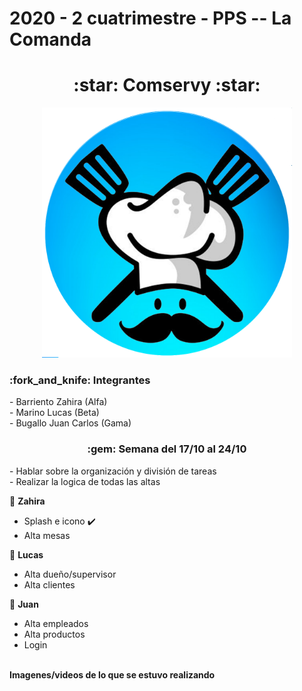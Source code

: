 <h1>2020 - 2 cuatrimestre - PPS -- La Comanda</h1>
<h1 align="center">:star: Comservy :star:</h1>

<p align="center">
  <img src="https://github.com/ZahiraBarriento/2020_TP_PPS_Comanda_2_cuatri/blob/main/LaComanda/resources/icon.png" width="400">
</p>

<h3> :fork_and_knife: Integrantes</h3>
<p>- Barriento Zahira (Alfa)<br>
- Marino Lucas (Beta)<br>
- Bugallo Juan Carlos (Gama)</p>

<h3 style="text-align: center;">:gem: Semana del 17/10 al 24/10</h3>
<p>
- Hablar sobre la organización y división de tareas<br>
- Realizar la logica de todas las altas<br>
  
:star2: <strong>Zahira</strong><br>
- Splash e icono :heavy_check_mark:<br>
- Alta mesas<br>

:star2: <strong>Lucas</strong><br>
- Alta dueño/supervisor<br>
- Alta clientes <br>

:star2: <strong>Juan</strong><br>
- Alta empleados<br>
- Alta productos<br>
- Login<br><br>

<strong>Imagenes/videos de lo que se estuvo realizando</strong><br>
